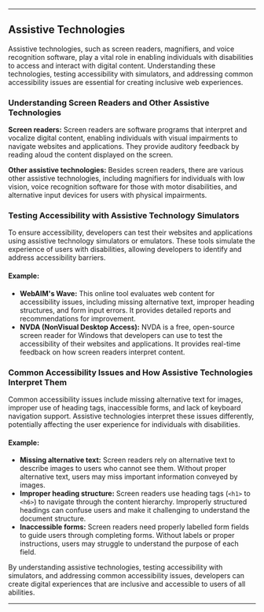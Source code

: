 
---

## Assistive Technologies

Assistive technologies, such as screen readers, magnifiers, and voice recognition software, play a vital role in enabling individuals with disabilities to access and interact with digital content. Understanding these technologies, testing accessibility with simulators, and addressing common accessibility issues are essential for creating inclusive web experiences.

### Understanding Screen Readers and Other Assistive Technologies

**Screen readers:** Screen readers are software programs that interpret and vocalize digital content, enabling individuals with visual impairments to navigate websites and applications. They provide auditory feedback by reading aloud the content displayed on the screen.

**Other assistive technologies:** Besides screen readers, there are various other assistive technologies, including magnifiers for individuals with low vision, voice recognition software for those with motor disabilities, and alternative input devices for users with physical impairments.

### Testing Accessibility with Assistive Technology Simulators

To ensure accessibility, developers can test their websites and applications using assistive technology simulators or emulators. These tools simulate the experience of users with disabilities, allowing developers to identify and address accessibility barriers.

#### Example:

- **WebAIM's Wave:** This online tool evaluates web content for accessibility issues, including missing alternative text, improper heading structures, and form input errors. It provides detailed reports and recommendations for improvement.
- **NVDA (NonVisual Desktop Access):** NVDA is a free, open-source screen reader for Windows that developers can use to test the accessibility of their websites and applications. It provides real-time feedback on how screen readers interpret content.

### Common Accessibility Issues and How Assistive Technologies Interpret Them

Common accessibility issues include missing alternative text for images, improper use of heading tags, inaccessible forms, and lack of keyboard navigation support. Assistive technologies interpret these issues differently, potentially affecting the user experience for individuals with disabilities.

#### Example:

- **Missing alternative text:** Screen readers rely on alternative text to describe images to users who cannot see them. Without proper alternative text, users may miss important information conveyed by images.
- **Improper heading structure:** Screen readers use heading tags (`<h1>` to `<h6>`) to navigate through the content hierarchy. Improperly structured headings can confuse users and make it challenging to understand the document structure.
- **Inaccessible forms:** Screen readers need properly labelled form fields to guide users through completing forms. Without labels or proper instructions, users may struggle to understand the purpose of each field.

By understanding assistive technologies, testing accessibility with simulators, and addressing common accessibility issues, developers can create digital experiences that are inclusive and accessible to users of all abilities.

---
